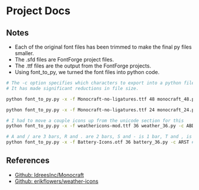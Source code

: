 # Project Docs

## Notes

- Each of the original font files has been trimmed to make the final py files smaller.
- The .sfd files are FontForge project files.
- The .ttf files are the output from the FontForge projects.
- Using font_to_py, we turned the font files into python code.

```bash
# The -c option specifies which characters to export into a python file.
# It has made significant reductions in file size.

python font_to_py.py -x -f Monocraft-no-ligatures.ttf 48 monocraft_48.py -c 0123456789:

python font_to_py.py -x -f Monocraft-no-ligatures.ttf 24 monocraft_24.py -c 0123456789,ADFJMNOSTWabcdeghilnoprtuvy

# I had to move a couple icons up from the unicode section for this
python font_to_py.py -x -f weathericons-mod.ttf 36 weather_36.py -c ABDEF

# A and / are 3 bars, R and . are 2 bars, S and - is 1 bar, T and , is 0 bars
python font_to_py.py -x -f Battery-Icons.otf 36 battery_36.py -c ARST #/.-,
```

## References

- [Github: IdreesInc/Monocraft](https://github.com/IdreesInc/Monocraft)
- [Github: erikflowers/weather-icons](https://github.com/erikflowers/weather-icons)
